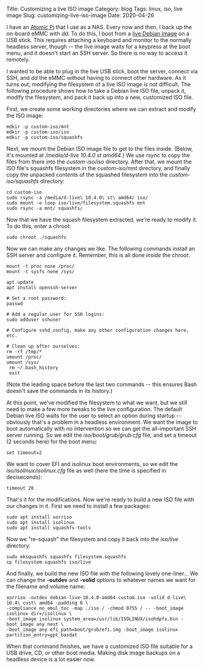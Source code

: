 Title: Customizing a live ISO image
Category: blog
Tags: linux, iso, live image
Slug: customizing-live-iso-image
Date: 2020-04-26

I have an [Atomic Pi](https://www.digital-loggers.com/api_faqs.html) that I use as a NAS. Every now and then, I back up the on-board eMMC with *dd*. To do this, I boot from a [live Debian image](https://www.debian.org/CD/live) on a USB stick. This requires attaching a keyboard and monitor to the normally headless server, though -- the live image waits for a keypress at the boot menu, and it doesn't start an SSH server. So there is no way to access it remotely.

I wanted to be able to plug in the live USB stick, boot the server, connect via SSH, and *dd* the eMMC without having to connect other hardware. As it turns out, modifying the filesystem of a live ISO image is not difficult. The following procedure shows how to take a Debian live ISO file, unpack it, modify the filesystem, and pack it back up into a new, customized ISO file.

First, we create some working directories where we can extract and modify the ISO image:

```text
mdkir -p custom-iso/mnt
mdkir -p custom-iso/iso
mdkir -p custom-iso/squashfs
```

Next, we mount the Debian ISO image file to get to the files inside. (Below, it's mounted at */media/d-live 10.4.0 st amd64*.) We use *rsync* to copy the files from there into the *custom-iso/iso* directory. After that, we mount the ISO file's squashfs filesystem in the *custom-iso/mnt* directory, and finally copy the unpacked contents of the squashed filesystem into the *custom-iso/squashfs* directory:

```text
cd custom-iso
sudo rsync -a /media/d-live\ 10.4.0\ st\ amd64/ iso/
sudo mount -o loop iso/live/filesystem.squashfs mnt
sudo rsync -a mnt/ squashfs/
```

Now that we have the squash filesystem extracted, we're ready to modify it. To do this, enter a chroot:

```text
sudo chroot ./squashfs
```

Now we can make any changes we like. The following commands install an SSH server and configure it. Remember, this is all done *inside* the chroot:

```text
mount -t proc none /proc/
mount -t sysfs none /sys/

apt update
apt install openssh-server

# Set a root password:
passwd

# Add a regular user for SSH logins:
sudo adduser sshuser

# Configure sshd_config, make any other configuration changes here, etc.

# Clean up after ourselves:
rm -rf /tmp/*
umount /proc/
umount /sys/
 rm ~/.bash_history
 exit
```

(Note the leading space before the last two commands -- this ensures Bash doesn't save the commands in its history.)

At this point, we've modified the filesystem to what we want, but we still need to make a few more tweaks to the live configuration. The default Debian live ISO waits for the user to select an option during startup -- obviously that's a problem in a headless environment. We want the image to boot automatically with no intervention so we can get the all-important SSH server running. So we edit the *iso/boot/grub/grub.cfg* file, and set a timeout (2 seconds here) for the boot menu:

```text
set timeout=2
```

We want to cover EFI and isolinux boot environments, so we edit the *iso/isolinux/isolinux.cfg* file as well (here the time is specified in deciseconds):

```text
timeout 20
```

That's it for the modifications. Now we're ready to build a new ISO file with our changes in it. First we need to install a few packages:

```text
sudo apt install xorriso
sudo apt install isolinux
sudo apt install squashfs-tools
```

Now we "re-squash" the filesystem and copy it back into the *iso/live* directory:

```text
sudo mksquashfs squashfs filesystem.squashfs
cp filesystem.squashfs iso/live
```

And finally, we build the new ISO file with the following lovely one-liner... We can change the **-outdev** and **-volid** options to whatever names we want for the filename and volume name:

```text
xorriso -outdev debian-live-10.4.0-amd64-custom.iso -volid d-live\ 10.4\ cust\ amd64 -padding 0 \
-compliance no_emul_toc -map ./iso / -chmod 0755 / -- -boot_image isolinux dir=/isolinux \
-boot_image isolinux system_area=/usr/lib/ISOLINUX/isohdpfx.bin -boot_image any next \
-boot_image any efi_path=boot/grub/efi.img -boot_image isolinux partition_entry=gpt_basdat
```

When that command finishes, we have a customized ISO file suitable for a USB drive, CD, or other boot media. Making disk image backups on a headless device is a lot easier now.


